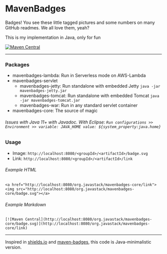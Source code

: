 # MavenBadges

Badges! You see these little tagged pictures and some numbers on many GitHub readmes. We all love them, yeah?

This is my implementation in Java, only for fun

[![Maven Central](https://maven-badges.javastack.org/mavenbadges-core/badge.svg)](https://maven-badges.javastack.org/mavenbadges-core/link)

---

### Packages

- mavenbadges-lambda: Run in Serverless mode on AWS-Lambda
- mavenbadges-servlet
    - mavenbadges-jetty: Run standalone with embedded Jetty `java -jar mavenbadges-jetty.jar`
    - mavenbadges-tomcat: Run standalone with embedded Tomcat `java -jar mavenbadges-tomcat.jar`
    - mavenbadges-war: Run in any standard servlet container
- mavenbadges-core: The source of magic

###### Issues with Java 11+ with Javadoc. With Eclipse: `Run configurations >> Environment >> variable: JAVA_HOME value: ${system_property:java.home}`

### Usage

- Image: `http://localhost:8080/<groupId>/<artifactId>/badge.svg`
- Link: `http://localhost:8080/<groupId>/<artifactId>/link`

###### Example HTML

    <a href="http://localhost:8080/org.javastack/mavenbadges-core/link"><img src="http://localhost:8080/org.javastack/mavenbadges-core/badge.svg"></a>

###### Example Markdown

    [![Maven Central](http://localhost:8080/org.javastack/mavenbadges-core/badge.svg)](http://localhost:8080/org.javastack/mavenbadges-core/link)


---
Inspired in [shields.io](https://github.com/badges/shields) and [maven-badges](https://github.com/jirutka/maven-badges/), this code is Java-minimalistic version.
